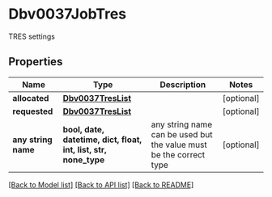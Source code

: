 # Dbv0037JobTres

TRES settings

## Properties
Name | Type | Description | Notes
------------ | ------------- | ------------- | -------------
**allocated** | [**Dbv0037TresList**](Dbv0037TresList.md) |  | [optional] 
**requested** | [**Dbv0037TresList**](Dbv0037TresList.md) |  | [optional] 
**any string name** | **bool, date, datetime, dict, float, int, list, str, none_type** | any string name can be used but the value must be the correct type | [optional]

[[Back to Model list]](../README.md#documentation-for-models) [[Back to API list]](../README.md#documentation-for-api-endpoints) [[Back to README]](../README.md)


